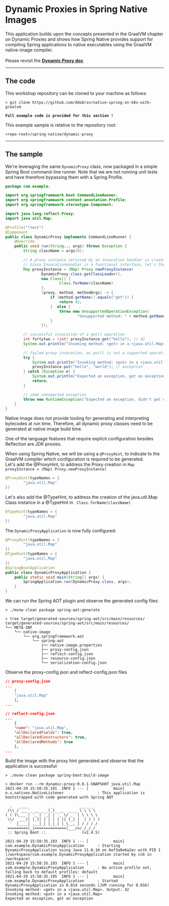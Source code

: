 # Dynamic Proxies in Spring Native Images

This application builds upon the concepts presented in the GraalVM chapter on Dynamic Proxies and shows how Spring Native provides support
for compiling Spring applications to native executables using the GraalVM native-image compiler.
<br><br>
Please revisit the **[Dynamic Proxy doc](../../graalvm/dynamic-proxy/README.md)**

----
## The code

This workshop repository can be cloned to your machine as follows:
```shell
> git clone https://github.com/ddobrin/native-spring-on-k8s-with-graalvm
```

**`Full example code is provided for this section !`**

This example sample is relative to the repository root:
```shell
<repo-root>/spring-native/dynamic-proxy
```
----

## The sample

We're leveraging the same `DynamicProxy` class, now packaged in a simple Spring Boot command-line runner.
Note that we are not running unit tests and have therefore bypassing them with a Spring Profile.
```java
package com.example;

import org.springframework.boot.CommandLineRunner;
import org.springframework.context.annotation.Profile;
import org.springframework.stereotype.Component;

import java.lang.reflect.Proxy;
import java.util.Map;

@Profile("!test")
@Component
public class DynamicProxy implements CommandLineRunner {
    @Override
    public void run(String... args) throws Exception {
        String className = args[0];

        // A proxy instance serviced by an invocation handler is created via a factory method call on the java.lang.reflect.Proxy class
        // Since InvocationHandler is a functional interface, let's the handler inline using lambda expressions
        Map proxyInstance = (Map) Proxy.newProxyInstance(
                DynamicProxy.class.getClassLoader(),
                new Class[] {
                        Class.forName(className)
                },
                (proxy, method, methodArgs) -> {
                    if (method.getName().equals("get")) {
                        return 42;
                    }  else {
                        throw new UnsupportedOperationException(
                                "Unsupported method: " + method.getName());
                    }
                });

        // successful invocation of a get() operation
        int fortytwo = (int) proxyInstance.get("hello"); // 42
        System.out.println("Invoking method: <get> in a <java.util.Map>. Output: " + fortytwo);

        // failed proxy invocation, as put() is not a supported operation in the proxy
        try {
            System.out.println("Invoking method: <put> in a <java.util.Map>");
            proxyInstance.put("hello", "world"); // exception
        } catch (Exception e) {
            System.out.println("Expected an exception, got an exception");
            return;
        }

        // some unexpected exception
        throw new RuntimeException("Expected an exception, didn't get one");
    }
}
```

Native Image does not provide tooling for generating and interpreting bytecodes at run time.
Therefore, all dynamic proxy classes need to be generated at native image build time.

One of the language features that require explicit configuration besides Reflection are JDK proxies.

When using Spring Native, we will be using a `@ProxyHint`, to indicate to the GraalVM compiler which configuration is required to be generated.
<br>
Let's add the @ProxyHint, to address the Proxy creation in `Map proxyInstance = (Map) Proxy.newProxyInstance(`
```java
@ProxyHint(typeNames = {
		"java.util.Map"
})
```

Let's also add the @TypeHint, to address the creation of the java.util.Map Class instance in a @TypeHint in ` Class.forName(className)`
```java
@TypeHint(typeNames = {
		"java.util.Map"
})
```

The `DynamicProxyApplication` is now fully configured:
```java
@ProxyHint(typeNames = {
		"java.util.Map"
})
@TypeHint(typeNames = {
		"java.util.Map"
})
@SpringBootApplication
public class DynamicProxyApplication {
	public static void main(String[] args) {
		SpringApplication.run(DynamicProxy.class, args);
	}
}
```

We can run the Spring AOT plugin and observe the generated config files:
```shell
> ./mvnw clean package spring-aot:generate

> tree target/generated-sources/spring-aot/src/main/resources/
target/generated-sources/spring-aot/src/main/resources/
└── META-INF
    └── native-image
        └── org.springframework.aot
            └── spring-aot
                ├── native-image.properties
                ├── proxy-config.json
                ├── reflect-config.json
                ├── resource-config.json
                └── serialization-config.json
```

Observe the proxy-config.json and reflect-config.json files
```json
// proxy-config.json
...
    [
    "java.util.Map"
    ],
...

// reflect-config.json
...
    {
    "name": "java.util.Map",
    "allDeclaredFields": true,
    "allDeclaredConstructors": true,
    "allDeclaredMethods": true
    },
...
```

Build the image with the proxy hint generated and observe that the application is successful:
```shell
> ./mvnw clean package spring-boot:build-image

> docker run --rm dynamic-proxy:0.0.1-SNAPSHOT java.util.Map
2021-04-29 15:58:35.191  INFO 1 --- [           main] o.s.nativex.NativeListener               : This application is bootstrapped with code generated with Spring AOT

  .   ____          _            __ _ _
 /\\ / ___'_ __ _ _(_)_ __  __ _ \ \ \ \
( ( )\___ | '_ | '_| | '_ \/ _` | \ \ \ \
 \\/  ___)| |_)| | | | | || (_| |  ) ) ) )
  '  |____| .__|_| |_|_| |_\__, | / / / /
 =========|_|==============|___/=/_/_/_/
 :: Spring Boot ::                (v2.4.5)

2021-04-29 15:58:35.193  INFO 1 --- [           main] com.example.DynamicProxyApplication      : Starting DynamicProxyApplication using Java 11.0.10 on 6ef3a0e6a2ec with PID 1 (/workspace/com.example.DynamicProxyApplication started by cnb in /workspace)
2021-04-29 15:58:35.193  INFO 1 --- [           main] com.example.DynamicProxyApplication      : No active profile set, falling back to default profiles: default
2021-04-29 15:58:35.195  INFO 1 --- [           main] com.example.DynamicProxyApplication      : Started DynamicProxyApplication in 0.014 seconds (JVM running for 0.016)
Invoking method: <get> in a <java.util.Map>. Output: 42
Invoking method: <put> in a <java.util.Map>
Expected an exception, got an exception
```
